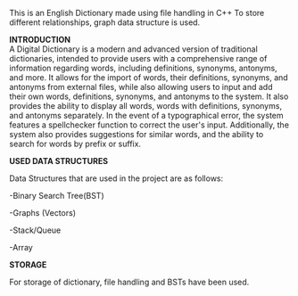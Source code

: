This is an English Dictionary made using file handling in C++
To store different relationships, graph data structure is used.

**INTRODUCTION**  
A Digital Dictionary is a modern and advanced version of traditional dictionaries, intended to 
provide users with a comprehensive range of information regarding words, including definitions, 
synonyms, antonyms, and more. It allows for the import of words, their definitions, synonyms, 
and antonyms from external files, while also allowing users to input and add their own words, 
definitions, synonyms, and antonyms to the system. It also provides the ability to display all 
words, words with definitions, synonyms, and antonyms separately. In the event of a 
typographical error, the system features a spellchecker function to correct the user's input. 
Additionally, the system also provides suggestions for similar words, and the ability to search for 
words by prefix or suffix.

**USED DATA STRUCTURES**

Data Structures that are used in the project are as follows:

-Binary Search Tree(BST)

-Graphs (Vectors)

-Stack/Queue 

-Array 

**STORAGE** 

For storage of dictionary, file handling and BSTs have been used.


